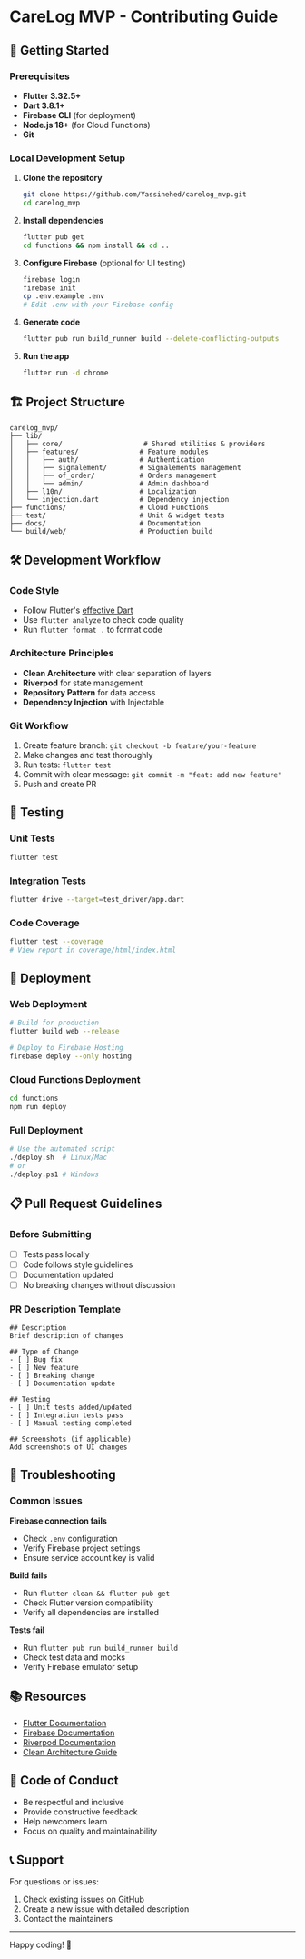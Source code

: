 # CareLog MVP - Contributing Guide

## 🚀 Getting Started

### Prerequisites
- **Flutter 3.32.5+**
- **Dart 3.8.1+**
- **Firebase CLI** (for deployment)
- **Node.js 18+** (for Cloud Functions)
- **Git**

### Local Development Setup

1. **Clone the repository**
   ```bash
   git clone https://github.com/Yassinehed/carelog_mvp.git
   cd carelog_mvp
   ```

2. **Install dependencies**
   ```bash
   flutter pub get
   cd functions && npm install && cd ..
   ```

3. **Configure Firebase** (optional for UI testing)
   ```bash
   firebase login
   firebase init
   cp .env.example .env
   # Edit .env with your Firebase config
   ```

4. **Generate code**
   ```bash
   flutter pub run build_runner build --delete-conflicting-outputs
   ```

5. **Run the app**
   ```bash
   flutter run -d chrome
   ```

## 🏗️ Project Structure

```
carelog_mvp/
├── lib/
│   ├── core/                    # Shared utilities & providers
│   ├── features/               # Feature modules
│   │   ├── auth/               # Authentication
│   │   ├── signalement/        # Signalements management
│   │   ├── of_order/           # Orders management
│   │   └── admin/              # Admin dashboard
│   ├── l10n/                   # Localization
│   └── injection.dart          # Dependency injection
├── functions/                  # Cloud Functions
├── test/                       # Unit & widget tests
├── docs/                       # Documentation
└── build/web/                  # Production build
```

## 🛠️ Development Workflow

### Code Style
- Follow Flutter's [effective Dart](https://dart.dev/guides/language/effective-dart)
- Use `flutter analyze` to check code quality
- Run `flutter format .` to format code

### Architecture Principles
- **Clean Architecture** with clear separation of layers
- **Riverpod** for state management
- **Repository Pattern** for data access
- **Dependency Injection** with Injectable

### Git Workflow
1. Create feature branch: `git checkout -b feature/your-feature`
2. Make changes and test thoroughly
3. Run tests: `flutter test`
4. Commit with clear message: `git commit -m "feat: add new feature"`
5. Push and create PR

## 🧪 Testing

### Unit Tests
```bash
flutter test
```

### Integration Tests
```bash
flutter drive --target=test_driver/app.dart
```

### Code Coverage
```bash
flutter test --coverage
# View report in coverage/html/index.html
```

## 🚀 Deployment

### Web Deployment
```bash
# Build for production
flutter build web --release

# Deploy to Firebase Hosting
firebase deploy --only hosting
```

### Cloud Functions Deployment
```bash
cd functions
npm run deploy
```

### Full Deployment
```bash
# Use the automated script
./deploy.sh  # Linux/Mac
# or
./deploy.ps1 # Windows
```

## 📋 Pull Request Guidelines

### Before Submitting
- [ ] Tests pass locally
- [ ] Code follows style guidelines
- [ ] Documentation updated
- [ ] No breaking changes without discussion

### PR Description Template
```
## Description
Brief description of changes

## Type of Change
- [ ] Bug fix
- [ ] New feature
- [ ] Breaking change
- [ ] Documentation update

## Testing
- [ ] Unit tests added/updated
- [ ] Integration tests pass
- [ ] Manual testing completed

## Screenshots (if applicable)
Add screenshots of UI changes
```

## 🔧 Troubleshooting

### Common Issues

**Firebase connection fails**
- Check `.env` configuration
- Verify Firebase project settings
- Ensure service account key is valid

**Build fails**
- Run `flutter clean && flutter pub get`
- Check Flutter version compatibility
- Verify all dependencies are installed

**Tests fail**
- Run `flutter pub run build_runner build`
- Check test data and mocks
- Verify Firebase emulator setup

## 📚 Resources

- [Flutter Documentation](https://flutter.dev/docs)
- [Firebase Documentation](https://firebase.google.com/docs)
- [Riverpod Documentation](https://riverpod.dev/)
- [Clean Architecture Guide](https://blog.cleancoder.com/uncle-bob/2012/08/13/the-clean-architecture.html)

## 🤝 Code of Conduct

- Be respectful and inclusive
- Provide constructive feedback
- Help newcomers learn
- Focus on quality and maintainability

## 📞 Support

For questions or issues:
1. Check existing issues on GitHub
2. Create a new issue with detailed description
3. Contact the maintainers

---

Happy coding! 🎉